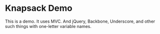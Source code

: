 Knapsack Demo
=============

This is a demo. It uses MVC. And jQuery, Backbone, Underscore, and other such things with one-letter variable names.
